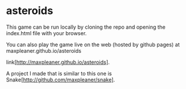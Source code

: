 asteroids
=========


This game can be run locally by cloning the repo and opening the index.html file with your browser. 

You can also play the game live on the web (hosted by github pages) at maxpleaner.github.io/asteroids

link[http://maxpleaner.github.io/asteroids].

A project I made that is similar to this one is Snake[http://github.com/maxpleaner/snake].

  
